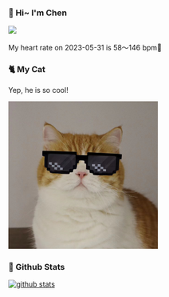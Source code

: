 ### 👋 Hi~ I'm Chen 

![](https://komarev.com/ghpvc/?username=z1cheng&style=flat)

My heart rate on 2023-05-31 is 58～146 bpm💖

### 🐈 My Cat
Yep, he is so cool!

<img src="/images/mycat.jpg" width="300px" />

### 🧐 Github Stats
[![github stats](https://github-readme-stats.vercel.app/api?username=z1cheng&show_icons=true&theme=default)](https://github.com/anuraghazra/github-readme-stats)

